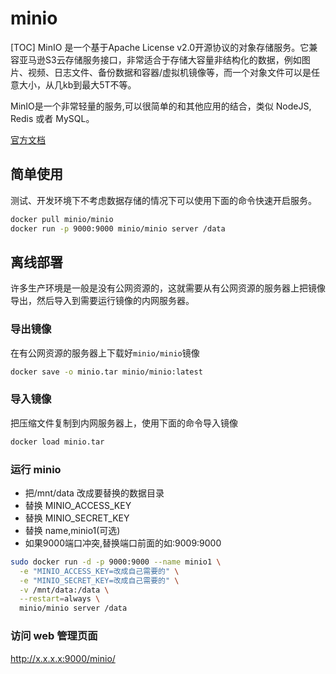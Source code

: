# minio
[TOC]
MinIO 是一个基于Apache License v2.0开源协议的对象存储服务。它兼容亚马逊S3云存储服务接口，非常适合于存储大容量非结构化的数据，例如图片、视频、日志文件、备份数据和容器/虚拟机镜像等，而一个对象文件可以是任意大小，从几kb到最大5T不等。

MinIO是一个非常轻量的服务,可以很简单的和其他应用的结合，类似 NodeJS, Redis 或者 MySQL。

[官方文档](https://docs.min.io/)

## 简单使用

测试、开发环境下不考虑数据存储的情况下可以使用下面的命令快速开启服务。

```bash
docker pull minio/minio
docker run -p 9000:9000 minio/minio server /data
```



## 离线部署

许多生产环境是一般是没有公网资源的，这就需要从有公网资源的服务器上把镜像导出，然后导入到需要运行镜像的内网服务器。

### 导出镜像

在有公网资源的服务器上下载好`minio/minio`镜像

```bash
docker save -o minio.tar minio/minio:latest
```

<!--使用docker save 的时候，也可以使用image id 来导出，但是那样导出的时候，就会丢失原来的镜像名称，推荐，还是使用镜像名字+tag来导出镜像-->

### 导入镜像

把压缩文件复制到内网服务器上，使用下面的命令导入镜像

```bash
docker load minio.tar 
```

### 运行 minio

- 把/mnt/data 改成要替换的数据目录
- 替换 MINIO_ACCESS_KEY
- 替换 MINIO_SECRET_KEY
- 替换 name,minio1(可选)
- 如果9000端口冲突,替换端口前面的如:9009:9000

```bash
sudo docker run -d -p 9000:9000 --name minio1 \
  -e "MINIO_ACCESS_KEY=改成自己需要的" \
  -e "MINIO_SECRET_KEY=改成自己需要的" \
  -v /mnt/data:/data \
  --restart=always \
  minio/minio server /data
```

### 访问 web 管理页面

http://x.x.x.x:9000/minio/

